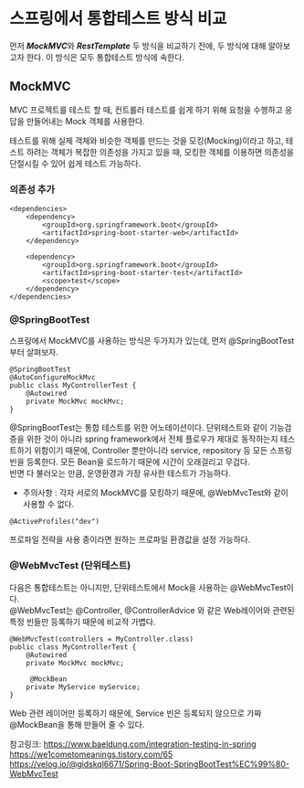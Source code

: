 # 스프링에서 통합테스트 방식 비교

먼저 ***MockMVC***와 ***RestTemplate*** 두 방식을 비교하기 전에, 두 방식에 대해 알아보고자 한다. 
이 방식은 모두 통합테스트 방식에 속한다. 

## MockMVC
MVC 프로젝트를 테스트 할 때, 컨트롤러 테스트를 쉽게 하기 위해 요청을 수행하고 응답을 만들어내는 Mock 객체를 사용한다. 

테스트를 위해 실제 객체와 비슷한 객체를 만드는 것을 모킹(Mocking)이라고 하고, 테스트 하려는 객체가 복잡한 의존성을 가지고 있을 때, 모킹한 객체를 이용하면 의존성을 단절시킬 수 있어 쉽게 테스트 가능하다. 

### 의존성 추가

```
<dependencies>
    <dependency>
        <groupId>org.springframework.boot</groupId>
        <artifactId>spring-boot-starter-web</artifactId>
    </dependency>

    <dependency>
        <groupId>org.springframework.boot</groupId>
        <artifactId>spring-boot-starter-test</artifactId>
        <scope>test</scope>
    </dependency>
</dependencies>
```

### @SpringBootTest

스프링에서 MockMVC를 사용하는 방식은 두가지가 있는데, 먼저 @SpringBootTest 부터 살펴보자. 

```
@SpringBootTest
@AutoConfigureMockMvc
public class MyControllerTest {
    @Autowired
    private MockMvc mockMvc;
}
```
 
@SpringBootTest는 통합 테스트를 위한 어노테이션이다. 
단위테스트와 같이 기능검증을 위한 것이 아니라 spring framework에서 전체 플로우가 제대로 동작하는지 테스트하기 위함이기 때문에, Controller 뿐만아니라 service, repository 등 모든 스프링 빈을 등록한다. 모든 Bean을 로드하기 때문에 시간이 오래걸리고 무겁다.    
반면 다 불러오는 만큼, 운영환경과 가장 유사한 테스트가 가능하다.    
* 주의사항 : 각자 서로의 MockMVC를 모킹하기 때문에, @WebMvcTest와 같이 사용할 수 없다. 

```
@ActiveProfiles("dev")
```
프로파일 전략을 사용 중이라면 원하는 프로파일 환경값을 설정 가능하다. 


### @WebMvcTest (단위테스트)

다음은 통합테스트는 아니지만, 단위테스트에서 Mock을 사용하는 @WebMvcTest이다.    
@WebMvcTest는 @Controller, @ControllerAdvice 와 같은 Web레이어와 관련된 특정 빈들만 등록하기 때문에 비교적 가볍다. 

```
@WebMvcTest(controllers = MyController.class)
public class MyControllerTest {
    @Autowired
    private MockMvc mockMvc;
    
     @MockBean
    private MyService myService;
}
```
Web 관련 레이어만 등록하기 때문에, Service 빈은 등록되지 않으므로 가짜 @MockBean을 통해 만들어 줄 수 있다.   













참고링크: 
https://www.baeldung.com/integration-testing-in-spring   
https://we1cometomeanings.tistory.com/65   
https://velog.io/@gidskql6671/Spring-Boot-SpringBootTest%EC%99%80-WebMvcTest

